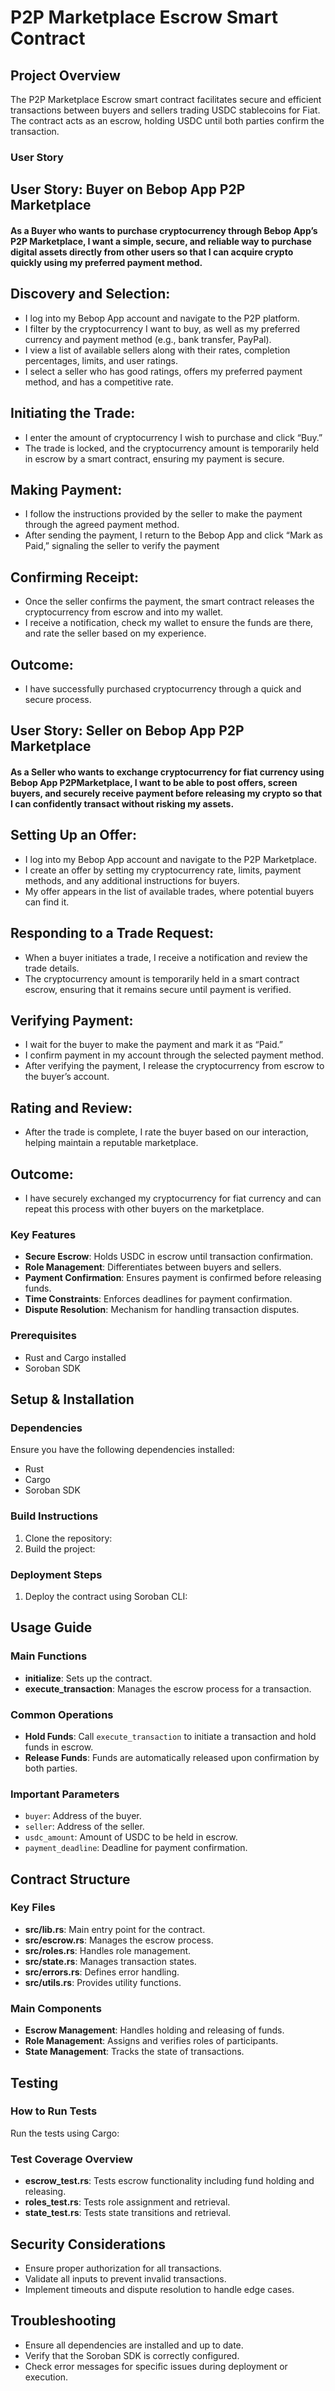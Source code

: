 # P2P Marketplace Escrow Smart Contract

## Project Overview

The P2P Marketplace Escrow smart contract facilitates secure and efficient transactions between buyers and sellers trading USDC stablecoins for Fiat. The contract acts as an escrow, holding USDC until both parties confirm the transaction.

### User Story

## User Story: Buyer on Bebop App P2P Marketplace

#### As a Buyer who wants to purchase cryptocurrency through Bebop App’s P2P Marketplace, I want a simple, secure, and reliable way to purchase digital assets directly from other users so that I can acquire crypto quickly using my preferred payment method.

## Discovery and Selection:
   - I log into my Bebop App account and navigate to the P2P platform.
   - I filter by the cryptocurrency I want to buy, as well as my preferred currency and payment method (e.g., bank transfer, PayPal).
   - I view a list of available sellers along with their rates, completion percentages, limits, and user ratings.
   - I select a seller who has good ratings, offers my preferred payment method, and has a competitive rate.

## Initiating the Trade:

   - I enter the amount of cryptocurrency I wish to purchase and click “Buy.”
   - The trade is locked, and the cryptocurrency amount is temporarily held in escrow by a smart contract, ensuring my payment is secure.

## Making Payment:
   - I follow the instructions provided by the seller to make the payment through the agreed payment method.
   - After sending the payment, I return to the Bebop App and click “Mark as Paid,” signaling the seller to verify the payment

## Confirming Receipt:
   - Once the seller confirms the payment, the smart contract releases the cryptocurrency from escrow and into my wallet.
   - I receive a notification, check my wallet to ensure the funds are there, and rate the seller based on my experience.
## Outcome:
   - I have successfully purchased cryptocurrency through a quick and secure process.


## User Story: Seller on Bebop App P2P Marketplace

#### As a Seller who wants to exchange cryptocurrency for fiat currency using Bebop App P2PMarketplace, I want to be able to post offers, screen buyers, and securely receive payment before releasing my crypto so that I can confidently transact without risking my assets.

## Setting Up an Offer:
   - I log into my Bebop App account and navigate to the P2P Marketplace.
   - I create an offer by setting my cryptocurrency rate, limits, payment methods, and any additional instructions for buyers.
   - My offer appears in the list of available trades, where potential buyers can find it.

## Responding to a Trade Request:
   - When a buyer initiates a trade, I receive a notification and review the trade details.
   - The cryptocurrency amount is temporarily held in a smart contract escrow, ensuring that it remains secure until payment is verified.

## Verifying Payment:
   - I wait for the buyer to make the payment and mark it as “Paid.”
   - I confirm payment in my account through the selected payment method.
   - After verifying the payment, I release the cryptocurrency from escrow to the buyer’s account.

## Rating and Review:
   - After the trade is complete, I rate the buyer based on our interaction, helping maintain a reputable marketplace.

## Outcome:
   - I have securely exchanged my cryptocurrency for fiat currency and can repeat this process with other buyers on the marketplace.


### Key Features
- **Secure Escrow**: Holds USDC in escrow until transaction confirmation.
- **Role Management**: Differentiates between buyers and sellers.
- **Payment Confirmation**: Ensures payment is confirmed before releasing funds.
- **Time Constraints**: Enforces deadlines for payment confirmation.
- **Dispute Resolution**: Mechanism for handling transaction disputes.

### Prerequisites
- Rust and Cargo installed
- Soroban SDK

## Setup & Installation

### Dependencies
Ensure you have the following dependencies installed:
- Rust
- Cargo
- Soroban SDK

### Build Instructions
1. Clone the repository:
2. Build the project:
   
### Deployment Steps
1. Deploy the contract using Soroban CLI:
   
## Usage Guide

### Main Functions
- **initialize**: Sets up the contract.
- **execute_transaction**: Manages the escrow process for a transaction.

### Common Operations
- **Hold Funds**: Call `execute_transaction` to initiate a transaction and hold funds in escrow.
- **Release Funds**: Funds are automatically released upon confirmation by both parties.

### Important Parameters
- `buyer`: Address of the buyer.
- `seller`: Address of the seller.
- `usdc_amount`: Amount of USDC to be held in escrow.
- `payment_deadline`: Deadline for payment confirmation.

## Contract Structure

### Key Files
- **src/lib.rs**: Main entry point for the contract.
- **src/escrow.rs**: Manages the escrow process.
- **src/roles.rs**: Handles role management.
- **src/state.rs**: Manages transaction states.
- **src/errors.rs**: Defines error handling.
- **src/utils.rs**: Provides utility functions.

### Main Components
- **Escrow Management**: Handles holding and releasing of funds.
- **Role Management**: Assigns and verifies roles of participants.
- **State Management**: Tracks the state of transactions.

## Testing

### How to Run Tests
Run the tests using Cargo:

### Test Coverage Overview
- **escrow_test.rs**: Tests escrow functionality including fund holding and releasing.
- **roles_test.rs**: Tests role assignment and retrieval.
- **state_test.rs**: Tests state transitions and retrieval.

## Security Considerations
- Ensure proper authorization for all transactions.
- Validate all inputs to prevent invalid transactions.
- Implement timeouts and dispute resolution to handle edge cases.

## Troubleshooting
- Ensure all dependencies are installed and up to date.
- Verify that the Soroban SDK is correctly configured.
- Check error messages for specific issues during deployment or execution.




